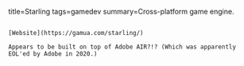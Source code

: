 title=Starling
tags=gamedev
summary=Cross-platform game engine.
~~~~~~

[Website](https://gamua.com/starling/)

Appears to be built on top of Adobe AIR?!? (Which was apparently EOL'ed by Adobe in 2020.)
